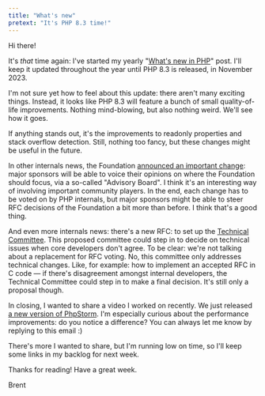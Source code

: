 ```yaml
---
title: "What's new"
pretext: "It's PHP 8.3 time!"
---
```


Hi there!

It's _that_ time again: I've started my yearly "[What's new in PHP](https://aggregate.stitcher.io/post/f524fa10-bf2b-4c60-bd7c-eb20e8d2d1c9)" post. I'll keep it updated throughout the year until PHP 8.3 is released, in November 2023.

I'm not sure yet how to feel about this update: there aren't many exciting things. Instead, it looks like PHP 8.3 will feature a bunch of small quality-of-life improvements. Nothing mind-blowing, but also nothing weird. We'll see how it goes. 

If anything stands out, it's the improvements to readonly properties and stack overflow detection. Still, nothing too fancy, but these changes might be useful in the future.

In other internals news, the Foundation [announced an important change](https://aggregate.stitcher.io/post/22a701b9-01ae-495e-9396-e95941f23242): major sponsors will be able to voice their opinions on where the Foundation should focus, via a so-called "Advisory Board". I think it's an interesting way of involving important community players. In the end, each change has to be voted on by PHP internals, but major sponsors might be able to steer RFC decisions of the Foundation a bit more than before. I think that's a good thing. 

And even more internals news: there's a new RFC: to set up the [Technical Committee](https://aggregate.stitcher.io/post/41479cca-8731-4054-922c-f18c4be690cb). This proposed committee could step in to decide on technical issues when core developers don't agree. To be clear: we're not talking about a replacement for RFC voting. No, this committee only addresses technical changes. Like, for example: how to implement an accepted RFC in C code — if there's disagreement amongst internal developers, the Technical Committee could step in to make a final decision. It's still only a proposal though.

In closing, I wanted to share a video I worked on recently. We just released [a new version of PhpStorm](https://aggregate.stitcher.io/post/3dea4bc2-f77d-4bd2-a85a-8ba5db45c6c7). I'm especially curious about the performance improvements: do you notice a difference? You can always let me know by replying to this email :)

There's more I wanted to share, but I'm running low on time, so I'll keep some links in my backlog for next week.

Thanks for reading! Have a great week.

Brent